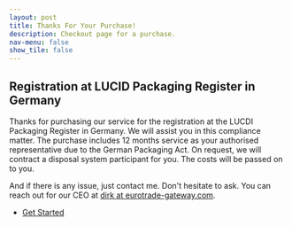 ```yaml
---
layout: post
title: Thanks For Your Purchase!
description: Checkout page for a purchase.
nav-menu: false
show_tile: false
---
```



<h2>Registration at LUCID Packaging Register in Germany</h2>

Thanks for purchasing our service for the 
registration at the LUCDI Packaging Register in Germany. We will assist you in this compliance matter.
The purchase includes 12 months service as your authorised representative due to the German Packaging Act.
On request, we will contract a disposal system participant for you. The costs will be passed on to you.

And if there is any issue, just contact me. Don't hesitate to ask. You can reach out for our CEO at [dirk at eurotrade-gateway.com](mailto:dirk@eurotrade-gateway.com).


<ul class="actions">
	<li><a href="https://form.jotform.com/241863641816360" class="button next" target="_blank">Get Started</a></li>
</ul>

